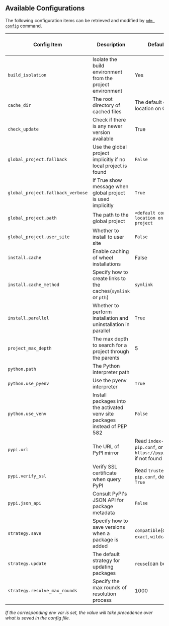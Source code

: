 ## Available Configurations

The following configuration items can be retrieved and modified by [`pdm config`](usage/cli_reference.md#exec-0--config) command.

| Config Item                   | Description                                                               | Default Value                                                             | Available in Project | Env var                  |
| ----------------------------- | ------------------------------------------------------------------------- | ------------------------------------------------------------------------- | -------------------- | ------------------------ |
| `build_isolation`             | Isolate the build environment from the project environment                | Yes                                                                       | True                 | `PDM_BUILD_ISOLATION`    |
| `cache_dir`                   | The root directory of cached files                                        | The default cache location on OS                                          | No                   |                          |
| `check_update`                | Check if there is any newer version available                             | True                                                                      | No                   |                          |
| `global_project.fallback`     | Use the global project implicitly if no local project is found            | `False`                                                                   | No                   |                          |
| `global_project.fallback_verbose`     | If True show message when global project is used implicitly            | `True`                                                                   | No                   |                          |
| `global_project.path`         | The path to the global project                                            | `<default config location on OS>/global-project`                          | No                   |                          |
| `global_project.user_site`    | Whether to install to user site                                           | `False`                                                                   | No                   |                          |
| `install.cache`               | Enable caching of wheel installations                                     | False                                                                     | Yes                  |                          |
| `install.cache_method`        | Specify how to create links to the caches(`symlink` or `pth`)             | `symlink`                                                                 | Yes                  |                          |
| `install.parallel`            | Whether to perform installation and uninstallation in parallel            | `True`                                                                    | Yes                  | `PDM_PARALLEL_INSTALL`   |
| `project_max_depth`           | The max depth to search for a project through the parents                 | 5                                                                         | No                   | `PDM_PROJECT_MAX_DEPTH`  |
| `python.path`                 | The Python interpreter path                                               |                                                                           | Yes                  | `PDM_PYTHON`             |
| `python.use_pyenv`            | Use the pyenv interpreter                                                 | `True`                                                                    | Yes                  |                          |
| `python.use_venv`             | Install packages into the activated venv site packages instead of PEP 582 | `False`                                                                   | Yes                  | `PDM_USE_VENV`           |
| `pypi.url`                    | The URL of PyPI mirror                                                    | Read `index-url` in `pip.conf`, or `https://pypi.org/simple` if not found | Yes                  | `PDM_PYPI_URL`           |
| `pypi.verify_ssl`             | Verify SSL certificate when query PyPI                                    | Read `trusted-hosts` in `pip.conf`, defaults to `True`                    | Yes                  |                          |
| `pypi.json_api`               | Consult PyPI's JSON API for package metadata                              | `False`                                                                   | Yes                  | `PDM_PYPI_JSON_API`      |
| `strategy.save`               | Specify how to save versions when a package is added                      | `compatible`(can be: `exact`, `wildcard`, `minimum`)                      | Yes                  |                          |
| `strategy.update`             | The default strategy for updating packages                                | `reuse`(can be : `eager`)                                                 | Yes                  |                          |
| `strategy.resolve_max_rounds` | Specify the max rounds of resolution process                              | 1000                                                                      | Yes                  | `PDM_RESOLVE_MAX_ROUNDS` |

_If the corresponding env var is set, the value will take precedence over what is saved in the config file._
